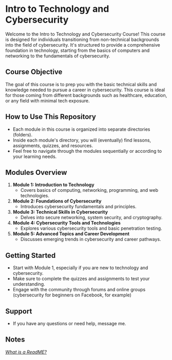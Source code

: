 # Intro to Technology and Cybersecurity 

Welcome to the Intro to Technology and Cybersecurity Course! This course is designed for individuals transitioning from non-technical backgrounds into the field of cybersecurity. It's structured to provide a comprehensive foundation in technology, starting from the basics of computers and networking to the fundamentals of cybersecurity.

## Course Objective
The goal of this course is to prep you with the basic technical skills and knowledge needed to pursue a career in cybersecurity. This course is ideal for those coming from different backgrounds such as healthcare, education, or any field with minimal tech exposure.

## How to Use This Repository
- Each module in this course is organized into separate directories (folders).
- Inside each module's directory, you will (eventually) find lessons, assignments, quizzes, and resources.
- Feel free to navigate through the modules sequentially or according to your learning needs.

## Modules Overview
1. **Module 1: Introduction to Technology**
   - Covers basics of computing, networking, programming, and web technologies.
2. **Module 2: Foundations of Cybersecurity**
   - Introduces cybersecurity fundamentals and principles.
3. **Module 3: Technical Skills in Cybersecurity**
   - Delves into secure networking, system security, and cryptography.
4. **Module 4: Cybersecurity Tools and Technologies**
   - Explores various cybersecurity tools and basic penetration testing.
5. **Module 5: Advanced Topics and Career Development**
   - Discusses emerging trends in cybersecurity and career pathways.

## Getting Started
- Start with Module 1, especially if you are new to technology and cybersecurity.
- Make sure to complete the quizzes and assignments to test your understanding.
- Engage with the community through forums and online groups (cybersecurity for beginners on Facebook, for example)


## Support
- If you have any questions or need help, message me.

## Notes
<i>[What is a ReadME?](https://en.m.wikipedia.org/wiki/README)</i>
